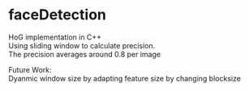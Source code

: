 # faceDetection

HoG implementation in C++ <br>
Using sliding window to calculate precision. <br>
The precision averages around 0.8 per image <br>

Future Work: <br>
Dyanmic window size by adapting feature size by changing blocksize <br>
 
